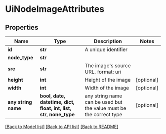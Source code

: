 # UiNodeImageAttributes


## Properties
Name | Type | Description | Notes
------------ | ------------- | ------------- | -------------
**id** | **str** | A unique identifier | 
**node_type** | **str** |  | 
**src** | **str** | The image&#39;s source URL.  format: uri | 
**height** | **int** | Height of the image | [optional] 
**width** | **int** | Width of the image | [optional] 
**any string name** | **bool, date, datetime, dict, float, int, list, str, none_type** | any string name can be used but the value must be the correct type | [optional]

[[Back to Model list]](../README.md#documentation-for-models) [[Back to API list]](../README.md#documentation-for-api-endpoints) [[Back to README]](../README.md)


